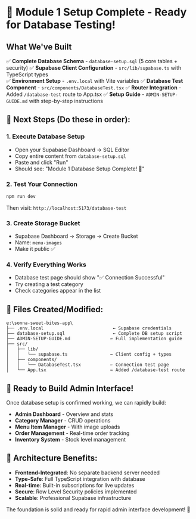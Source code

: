 # 🎉 Module 1 Setup Complete - Ready for Database Testing!

## What We've Built
✅ **Complete Database Schema** - `database-setup.sql` (5 core tables + security)
✅ **Supabase Client Configuration** - `src/lib/supabase.ts` with TypeScript types  
✅ **Environment Setup** - `.env.local` with Vite variables
✅ **Database Test Component** - `src/components/DatabaseTest.tsx`
✅ **Router Integration** - Added `/database-test` route to App.tsx
✅ **Setup Guide** - `ADMIN-SETUP-GUIDE.md` with step-by-step instructions

## 🚀 Next Steps (Do these in order):

### 1. Execute Database Setup
- Open your Supabase Dashboard → SQL Editor
- Copy entire content from `database-setup.sql`
- Paste and click "Run" 
- Should see: "Module 1 Database Setup Complete! 🎉"

### 2. Test Your Connection
```bash
npm run dev
```
Then visit: `http://localhost:5173/database-test`

### 3. Create Storage Bucket
- Supabase Dashboard → Storage → Create Bucket
- Name: `menu-images`
- Make it public ✅

### 4. Verify Everything Works
- Database test page should show "✅ Connection Successful"
- Try creating a test category
- Check categories appear in the list

## 📁 Files Created/Modified:
```
e:\sonna-sweet-bites-app\
├── .env.local                          ← Supabase credentials
├── database-setup.sql                  ← Complete DB setup script  
├── ADMIN-SETUP-GUIDE.md               ← Full implementation guide
├── src/
│   ├── lib/
│   │   └── supabase.ts                ← Client config + types
│   ├── components/
│   │   └── DatabaseTest.tsx           ← Connection test page
│   └── App.tsx                        ← Added /database-test route
```

## 🎯 Ready to Build Admin Interface!

Once database setup is confirmed working, we can rapidly build:
- **Admin Dashboard** - Overview and stats
- **Category Manager** - CRUD operations 
- **Menu Item Manager** - With image uploads
- **Order Management** - Real-time order tracking
- **Inventory System** - Stock level management

## 🔧 Architecture Benefits:
- **Frontend-Integrated**: No separate backend server needed
- **Type-Safe**: Full TypeScript integration with database
- **Real-time**: Built-in subscriptions for live updates  
- **Secure**: Row Level Security policies implemented
- **Scalable**: Professional Supabase infrastructure

The foundation is solid and ready for rapid admin interface development! 🚀
